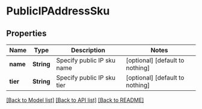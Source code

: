 # PublicIPAddressSku


## Properties
Name | Type | Description | Notes
------------ | ------------- | ------------- | -------------
**name** | **String** | Specify public IP sku name | [optional] [default to nothing]
**tier** | **String** | Specify public IP sku tier | [optional] [default to nothing]


[[Back to Model list]](../README.md#models) [[Back to API list]](../README.md#api-endpoints) [[Back to README]](../README.md)


